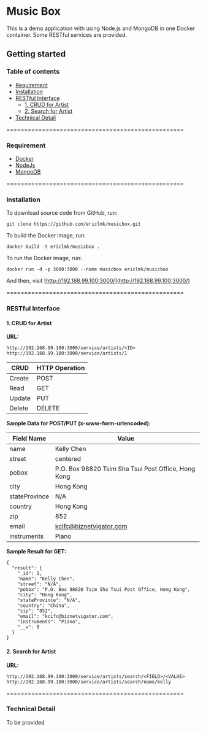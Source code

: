 # Music Box
This is a demo application with using Node.js and MongoDB in one Docker container. Some RESTful services are provided.



## Getting started

### Table of contents

* [Requirement](#requirement)
* [Installation](#installation)
* [RESTful Interface](#restful-interface)
    * [1. CRUD for Artist](#1-crud-for-artist)
    * [2. Search for Artist](#2-search-for-artist)
* [Technical Detail](#technical-detail)

==================================================

### Requirement
* [Docker](http://www.docker.com)
* [NodeJs](http://nodejs.org)
* [MongoDB](http://mongodb.org)

==================================================

### Installation

To download source code from GitHub, run:

    git clone https://github.com/ericlmk/musicbox.git

To build the Docker image, run:

    docker build -t ericlmk/musicbox .

To run the Docker image, run:

    docker run -d -p 3000:3000 --name musicbox ericlmk/musicbox

And then, visit [http://192.168.99.100:3000/](http://192.168.99.100:3000/)

==================================================

### RESTful Interface

#### 1. CRUD for Artist

**URL:**

    http://192.168.99.100:3000/service/artists/<ID>
    http://192.168.99.100:3000/service/artists/1

| CRUD    | HTTP Operation  |
| ------- | --------------- |
| Create  | POST            |
| Read    | GET             |
| Update  | PUT             |
| Delete  | DELETE          |

**Sample Data for POST/PUT (x-www-form-urlencoded):**

| Field Name    | Value                                                |
| ------------- | ---------------------------------------------------- |
| name          | Kelly Chen                                           |
| street        | centered                                             |
| pobox         |  P.O. Box 98820 Tsim Sha Tsui Post Office, Hong Kong |
| city          | Hong Kong                                            |
| stateProvince | N/A                                                  |
| country       | Hong Kong                                            |
| zip           | 852                                                  |
| email         | kcifc@biznetvigator.com                              |
| instruments   | Piano                                                |

**Sample Result for GET:**

    {
      "result": {
        "_id": 1,
        "name": "Kelly Chen",
        "street": "N/A",
        "pobox": "P.O. Box 98820 Tsim Sha Tsui Post Office, Hong Kong",
        "city": "Hong Kong",
        "stateProvince": "N/A",
        "country": "China",
        "zip": "852",
        "email": "kcifc@biznetvigator.com",
        "instruments": "Piano",
        "__v": 0
      }
    }

#### 2. Search for Artist

**URL:**

    http://192.168.99.100:3000/service/artists/search/<FIELD>/<VALUE>
    http://192.168.99.100:3000/service/artists/search/name/kelly

==================================================

### Technical Detail

To be provided
